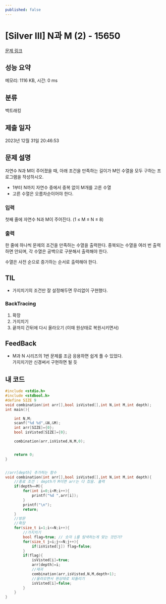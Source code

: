 ```yaml
---
published: false
---
```

# [Silver III] N과 M (2) - 15650 

[문제 링크](https://www.acmicpc.net/problem/15650) 

## 성능 요약

메모리: 1116 KB, 시간: 0 ms

## 분류

백트래킹

## 제출 일자

2023년 12월 31일 20:46:53

## 문제 설명

자연수 N과 M이 주어졌을 때, 아래 조건을 만족하는 길이가 M인 수열을 모두 구하는 프로그램을 작성하시오.

- 1부터 N까지 자연수 중에서 중복 없이 M개를 고른 수열
- 고른 수열은 오름차순이어야 한다.

### 입력 

첫째 줄에 자연수 N과 M이 주어진다. (1 ≤ M ≤ N ≤ 8)

### 출력 

한 줄에 하나씩 문제의 조건을 만족하는 수열을 출력한다. 중복되는 수열을 여러 번 출력하면 안되며, 각 수열은 공백으로 구분해서 출력해야 한다.

수열은 사전 순으로 증가하는 순서로 출력해야 한다.

## TIL

- 가지치기의 조건만 잘 설정해두면 무리없이 구현했다.

### BackTracing

1. 확장
2. 가지치기
3. 끝까지 간뒤에 다시 올라오기 (이때 원상태로 복원시키면서)

## FeedBack

- M과 N 시리즈의 1번 문제를 조금 응용하면 쉽게 풀 수 있었다.  
  가지치기만 신경써서 구현하면 될 듯

## 내 코드

```c
#include <stdio.h>
#include <stdbool.h>
#define SIZE 9
void combination(int arr[],bool isVisted[],int N,int M,int depth);
int main(){

    int N,M;
    scanf("%d %d",&N,&M);
    int arr[SIZE]={0};
    bool isVisted[SIZE]={0};

    combination(arr,isVisted,N,M,0);


    return 0;
}


//arr[depth] 추가하는 함수
void combination(int arr[],bool isVisted[],int N,int M,int depth){
    //종료 조건 : depth가 M이면 arr는 다 찼음. 출력
    if(depth==M){
        for(int i=0;i<M;i++){
            printf("%d ",arr[i]);
        }
        printf("\n");
        return;
    }
    //방문
    //확장
    for(size_t i=1;i<=N;i++){
        //가지치기
        bool flag=true; // 숫자 i를 탐색하는게 맞는 것인가?
        for(size_t j=i;j<=N;j++){
            if(isVisted[j]) flag=false;
        }
        if(flag){
            isVisted[i]=true;
            arr[depth]=i;
            //재귀
            combination(arr,isVisted,N,M,depth+1);
            //올라오면서 원상태로 되돌리기
            isVisted[i]=false;
        }
    }
}
```